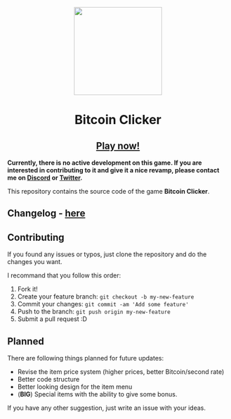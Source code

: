 <p align="center">
    <img src="https://github.com/Mrprogrammer885/Bitcoin-miner/tree/main/images/bitcoin-8bit.png?raw=true" width=200 />
</p>

<h1 align="center"> Bitcoin Clicker </h1>
<h2 align="center"><a href="https://julianyaman.github.io/bitcoin-clicker/index.html" target="_blank">Play now!</a></h2>

**Currently, there is no active development on this game. If you are interested in contributing to it and give it a nice revamp, please contact me on [Discord](https://discord.com/invite/ccpgH3b) or [Twitter](https://twitter.com/julianYaman).**

This repository contains the source code of the game **Bitcoin Clicker**.

## Changelog - [here](https://github.com/julianYaman/bitcoin-clicker/blob/master/CHANGELOG.md)

## Contributing

If you found any issues or typos, just clone the repository and do the changes you want.

I recommand that you follow this order:

1. Fork it!
2. Create your feature branch: `git checkout -b my-new-feature`
3. Commit your changes: `git commit -am 'Add some feature'`
4. Push to the branch: `git push origin my-new-feature`
5. Submit a pull request :D

## Planned

There are following things planned for future updates:

- Revise the item price system (higher prices, better Bitcoin/second rate)
- Better code structure
- Better looking design for the item menu
- (**BIG**) Special items with the ability to give some bonus.

If you have any other suggestion, just write an issue with your ideas.

